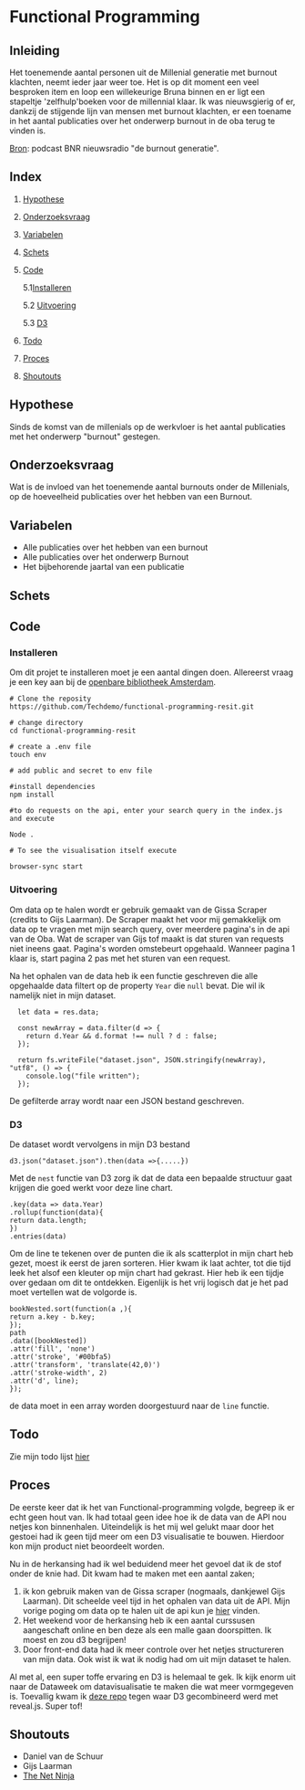 # Functional Programming

## Inleiding

Het toenemende aantal personen uit de Millenial generatie met burnout klachten, neemt ieder jaar weer toe. Het is op dit moment een veel besproken item en loop een willekeurige Bruna binnen en er ligt een stapeltje 'zelfhulp'boeken voor de millennial klaar. Ik was nieuwsgierig of er, dankzij de stijgende lijn van mensen met burnout klachten, er een  toename in het aantal publicaties over het onderwerp burnout in de oba terug te vinden is. 

[Bron](https://www.bnr.nl/podcast/werkverkenners/10354872/generatie-burn-out): podcast BNR nieuwsradio "de burnout generatie".

## Index

1. [Hypothese](#hypothese)

2. [Onderzoeksvraag](#onderzoeksvraag)

3. [Variabelen](#Variabelen)

4. [Schets](#schets)

5. [Code](#code)

   5.1[Installeren](#Installeren)

   5.2 [Uitvoering](#uitvoering)

   5.3 [D3](#D3)

6. [Todo](#todo)

7. [Proces](#proces)

8. [Shoutouts](#shoutouts)



## Hypothese

Sinds de komst van de millenials op de werkvloer is het aantal publicaties met het onderwerp "burnout" gestegen.

## Onderzoeksvraag

Wat is de invloed van het toenemende aantal burnouts onder de Millenials, op de hoeveelheid publicaties over het hebben van een Burnout.

## Variabelen

- Alle publicaties over het hebben van een burnout
- Alle publicaties over het onderwerp Burnout
- Het bijbehorende jaartal van een publicatie

## Schets

## Code

### Installeren

Om dit projet te installeren moet je een aantal dingen doen. Allereerst vraag je een key aan bij de [openbare bibliotheek Amsterdam](https://www.oba.nl/).

``` # clone the repository 
# Clone the reposity
https://github.com/Techdemo/functional-programming-resit.git

# change directory
cd functional-programming-resit

# create a .env file 
touch env

# add public and secret to env file 

#install dependencies 
npm install 

#to do requests on the api, enter your search query in the index.js and execute

Node . 

# To see the visualisation itself execute 

browser-sync start

```

### Uitvoering

Om data op te halen wordt er gebruik gemaakt van de Gissa Scraper (credits to Gijs Laarman). De Scraper maakt het voor mij gemakkelijk om data op te vragen met mijn search query, over meerdere pagina's in de api van de Oba. Wat de scraper van Gijs tof maakt is dat sturen van requests niet ineens gaat. Pagina's worden omstebeurt opgehaald. Wanneer pagina 1 klaar is, start pagina 2 pas met het sturen van een request. 

Na het ophalen van de data heb ik een functie geschreven die alle opgehaalde data filtert op de property `Year` die `null` bevat. Die wil ik namelijk niet in mijn dataset. 

```
  let data = res.data;

  const newArray = data.filter(d => {
    return d.Year && d.format !== null ? d : false;
  });

  return fs.writeFile("dataset.json", JSON.stringify(newArray), "utf8", () => {
    console.log("file written");
  });
```

De gefilterde array wordt naar een JSON bestand geschreven. 

### D3

De dataset wordt vervolgens in mijn D3 bestand

`d3.json("dataset.json").then(data =>{.....})`

Met de `nest` functie van D3 zorg ik dat de data een bepaalde structuur gaat krijgen die goed werkt voor deze line chart. 

```nest()
.key(data => data.Year)
.rollup(function(data){
return data.length;
})
.entries(data)
```

Om de line te tekenen over de punten die ik als scatterplot in mijn chart heb gezet, moest ik eerst de jaren sorteren. Hier kwam ik laat achter, tot die tijd leek het alsof een kleuter op mijn chart had gekrast. 
Hier heb ik een tijdje over gedaan om dit te ontdekken. Eigenlijk is het vrij logisch dat je het pad moet vertellen wat de volgorde is. 

```
bookNested.sort(function(a ,){
return a.key - b.key;
});
path 
.data([bookNested])
.attr('fill', 'none')
.attr('stroke', '#00bfa5)
.attr('transform', 'translate(42,0)')
.attr('stroke-width', 2)
.attr('d', line);
});
```

de data moet in een array worden doorgestuurd naar de `line` functie. 



## Todo

Zie mijn todo lijst [hier](https://github.com/Techdemo/functional-programming-resit/projects/1?add_cards_query=is%3Aopen)

## Proces

De eerste keer dat ik het van Functional-programming volgde, begreep ik er echt geen hout van. Ik had totaal geen idee hoe ik de data van de API nou netjes kon binnenhalen. Uiteindelijk is het mij wel gelukt maar door het gestoei had ik geen tijd meer om een D3 visualisatie te bouwen. Hierdoor kon mijn product niet beoordeelt worden. 

Nu in de herkansing had ik wel beduidend meer het gevoel dat ik de stof onder de knie had. Dit kwam had te maken met een aantal zaken; 

1. ik kon gebruik maken van de Gissa scraper (nogmaals, dankjewel Gijs Laarman). Dit scheelde veel tijd in het ophalen van data uit de API. Mijn vorige poging om data op te halen uit de api kun je [hier](https://github.com/Techdemo/functional-programming) vinden. 
2. Het weekend voor de herkansing heb ik een aantal curssusen aangeschaft online en ben deze als een malle gaan doorspitten. Ik moest en zou d3 begrijpen!
3. Door front-end data had ik meer controle over het netjes structureren van mijn data. Ook wist ik wat ik nodig had om uit mijn dataset te halen. 

Al met al, een super toffe ervaring en D3 is helemaal te gek. Ik kijk enorm uit naar de Dataweek om datavisualisatie te maken die wat meer vormgegeven is. Toevallig kwam ik [deze repo](https://github.com/gcalmettes/reveal.js-d3) tegen waar D3 gecombineerd werd met reveal.js. Super tof!

## Shoutouts

- Daniel van de Schuur
- Gijs Laarman
- [The Net Ninja](https://www.thenetninja.co.uk/)







